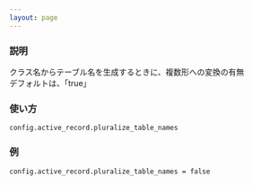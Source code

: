 ```yaml
---
layout: page
---
```


### 説明

クラス名からテーブル名を生成するときに、複数形への変換の有無  
デフォルトは、「true」

### 使い方

    config.active_record.pluralize_table_names

### 例

    config.active_record.pluralize_table_names = false
